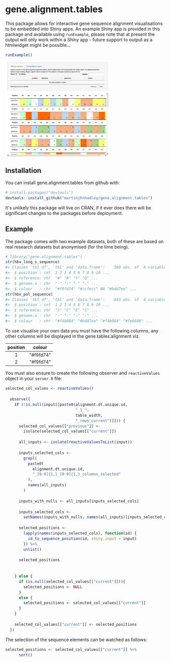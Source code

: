 
<!-- README.md is generated from README.Rmd. Please edit that file -->
gene.alignment.tables
=====================

This package allows for interactive gene sequence alignment visualisations to be embedded into Shiny apps. An example Shiny app is provided in this package and available using `runExample`, please note that at present the output will only work within a Shiny app - future support to output as a htmlwidget might be possible...

``` r
runExample()
```

<img src="man/figures/README-hbv-alignment-example.png" width="330px" />

Installation
------------

You can install gene.alignment.tables from github with:

``` r
# install.packages("devtools")
devtools::install_github("martinjhnhadley/gene.alignment.tables")
```

It's unlikely this package will live on CRAN, if it ever does there will be significant changes to the packages before deployment.

Example
-------

The package comes with two example datasets, both of these are based on real research datasets but anonymised (for the time being).

``` r
# library("gene.alignment.tables")
str(hbv_long_s_sequence)
#> Classes 'tbl_df', 'tbl' and 'data.frame':    300 obs. of  4 variables:
#>  $ position : int  1 2 3 4 5 6 7 8 9 10 ...
#>  $ reference: chr  "W" "R" "Y" "Q" ...
#>  $ genome.a : chr  "-" "-" "-" "-" ...
#>  $ colour   : chr  "#f9fd74" "#ccfecc" NA "#bdd7ee" ...
str(hbv_pol_sequence)
#> Classes 'tbl_df', 'tbl' and 'data.frame':    843 obs. of  4 variables:
#>  $ position : int  1 2 3 4 5 6 7 8 9 10 ...
#>  $ reference: chr  "S" "C" "E" "S" ...
#>  $ genome.a : chr  "-" "-" "-" "-" ...
#>  $ colour   : chr  "#f4b084" "#bdd7ee" "#f4b084" "#fe6600" ...
```

To use visualise your own data you must have the following columns, any other columns will be displayed in the gene.tables.alignment viz.

| position |   colour   |
|:--------:|:----------:|
|     1    | "\#f9fd74" |
|     2    | "\#f9fd74" |

You must also ensure to create the following observer and `reactiveValues` object in your `server.R` file:

``` r
selected_col_values <- reactiveValues()
  
  observe({
    if (!is.null(input[[paste0(alignment.dt.unique.id,
                               "_1_",
                               table_width,
                               "_rows_current")]])) {
      selected_col_values[["previous"]] <-
        isolate(selected_col_values[["current"]])
      
      all_inputs <- isolate(reactiveValuesToList(input))
      
      inputs_selected_cols <-
        grepl(
          paste0(
            alignment.dt.unique.id,
            "_[0-9]{1,}_[0-9]{1,}_columns_selected"
          ),
          names(all_inputs)
        )

      inputs_with_nulls <- all_inputs[inputs_selected_cols]
      
      inputs_selected_cols <-
        setNames(inputs_with_nulls, names(all_inputs)[inputs_selected_cols])

      selected_positions <-
        lapply(names(inputs_selected_cols), function(id) {
          id_to_sequence_position(id, shiny.input = input)
        }) %>%
        unlist()

      selected_positions
      

    } else {
      if (is.null(selected_col_values[["current"]])){
        selected_positions <- NULL
      }
      else {
        selected_positions <- selected_col_values[["current"]]
      }
    }
    
    selected_col_values[["current"]] <- selected_positions
  })
```

The selection of the sequence elements can be watched as follows:

``` r
selected_positions <- selected_col_values[["current"]] %>%
      sort()
```
